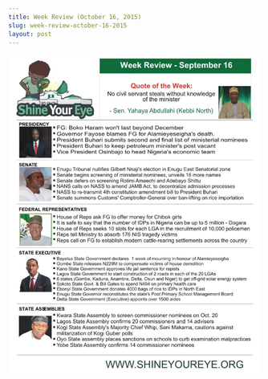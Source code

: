 ```yaml
---
title: Week Review (October 16, 2015)
slug: week-review-october-16-2015
layout: post
---
```


![Week review (October 16, 2015)](/media_root/file_archive/SYE_Week_Review_Oct._16_2015_1.jpg "Week Review (October 16, 2015)")
